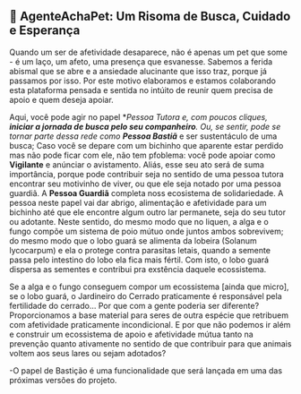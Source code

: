 ## 🐾 AgenteAchaPet: Um Risoma de Busca, Cuidado e Esperança

Quando um ser de afetividade desaparece, não é apenas um pet que some - é um laço, um afeto, uma presença que esvanesse. Sabemos a ferida abismal que se abre e a ansiedade alucinante que isso traz, porque já passamos por isso. Por este motivo elaboramos e estamos colaborando esta plataforma pensada e sentida no intúito de reunir quem precisa de apoio e quem deseja apoiar.

Aqui, você pode agir no papel **Pessoa Tutora e, com poucos cliques, **iniciar a jornada de busca pelo seu companheiro**. Ou, se sentir, pode se tornar parte dessa rede como **Pessoa Bastiã*** e ser sustentáculo de uma busca; Caso você se depare com um bichinho que aparente estar perdido mas não pode ficar com ele, não tem pfoblema: você pode apoiar como **Vigilante** e anúnciar o avistamento. Aliás, esse seu ato será de suma importância, porque pode contribuir seja no sentido de uma pessoa tutora encontrar seu motivinho de viver, ou que ele seja notado por uma pessoa guardiã. A **Pessoa Guardiã** completa noss ecosistema de solidariedade. A pessoa neste papel vai dar abrigo, alimentação e afetividade para um bichinho até que ele encontre algum outro lar permanete, seja do seu tutor ou adotante.
Neste sentido, do mesmo modo que no liquen, a alga e o fungo compõe um sistema de poio mútuo onde juntos ambos sobrevivem;  do mesmo modo que o lobo guará se alimenta da lobeira (Solanum lycocarpum) e ela o protege contra parasitas letais, quando a semente passa pelo intestino do lobo ela fica mais fértil. Com isto, o lobo guará dispersa as sementes e contribui pra exstência daquele ecossistema.

Se a alga e o fungo conseguem compor um ecossistema [ainda que micro], se o lobo guará, o Jardineiro do Cerrado praticamente é responsável pela fertilidade do cerrado...  Por que com a gente poderia ser diferente? Proporcionamos a base material para seres de outra espécie que retribuem com afetividade praticamente incondicional.
E por que não podemos ir além e construir um ecossistema de apoio e afetividade mútua tanto na prevenção quanto ativamente no sentido de que contribuir para que animais voltem aos seus lares ou sejam adotados?

-O papel de Bastição é uma funcionalidade que será lançada em uma das próximas versões do projeto.
